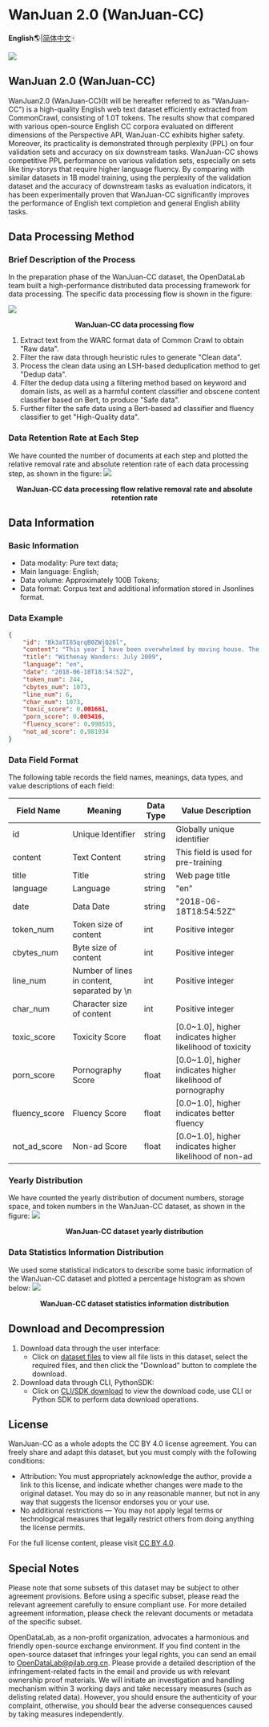 # WanJuan 2.0 (WanJuan-CC)
 **English**🌎|[简体中文](./README-zh.md)🀄 

![](readme_pic/cover.jpg)

## WanJuan 2.0 (WanJuan-CC)

WanJuan2.0 (WanJuan-CC)(It will be hereafter referred to as "WanJuan-CC") is a high-quality English web text dataset efficiently extracted from CommonCrawl, consisting of 1.0T tokens. The results show that compared with various open-source English CC corpora evaluated on different dimensions of the Perspective API, WanJuan-CC exhibits higher safety. Moreover, its practicality is demonstrated through perplexity (PPL) on four validation sets and accuracy on six downstream tasks. WanJuan-CC shows competitive PPL performance on various validation sets, especially on sets like tiny-storys that require higher language fluency. By comparing with similar datasets in 1B model training, using the perplexity of the validation dataset and the accuracy of downstream tasks as evaluation indicators, it has been experimentally proven that WanJuan-CC significantly improves the performance of English text completion and general English ability tasks.

## Data Processing Method

### Brief Description of the Process

In the preparation phase of the WanJuan-CC dataset, the OpenDataLab team built a high-performance distributed data processing framework for data processing. The specific data processing flow is shown in the figure:

![](readme_pic/pipline.png)
<p align="center">
<b>
WanJuan-CC data processing flow
</b>
</p>

1. Extract text from the WARC format data of Common Crawl to obtain "Raw data".
2. Filter the raw data through heuristic rules to generate "Clean data".
3. Process the clean data using an LSH-based deduplication method to get "Dedup data".
4. Filter the dedup data using a filtering method based on keyword and domain lists, as well as a harmful content classifier and obscene content classifier based on Bert, to produce "Safe data".
5. Further filter the safe data using a Bert-based ad classifier and fluency classifier to get "High-Quality data".

### Data Retention Rate at Each Step

We have counted the number of documents at each step and plotted the relative removal rate and absolute retention rate of each data processing step, as shown in the figure:
![](readme_pic/retention.png)
<p align="center">
<b>
WanJuan-CC data processing flow relative removal rate and absolute retention rate
</b>
</p>

## Data Information

### Basic Information
- Data modality: Pure text data;
- Main language: English;
- Data volume: Approximately 100B Tokens;
- Data format: Corpus text and additional information stored in Jsonlines format.

### Data Example

```json
{
    "id": "Bk3aTI85qrqB0ZWjQ26l",
    "content": "This year I have been overwhelmed by moving house. The planning and organising has dominated my life: packing and unpacking boxes, trying to keep the family fed and watered, being there 100% for my children to settle in. My life - my aims and goals - have taken second place to the family chaos.\nYesterday, for the first time in ages, I sat down and thought: I want to write my book. I want to get this back into my time schedule. I want to make this space for me, for expressing myself, for being creative.\nSo what happens as of 3.15pm tomorrow? School holidays. Am I really likely to get a moment's peace?\nNow I'm planning: take the laptop on holiday. Work out how to blog from mobile (have to confess this is highly unlikely to work!) Consider booking children into holiday camps for entire 5 weeks. (Would Grannie like them?) Insist on a couple of hours a day, uninterrupted, simply to write.\nOr ... accept the reality. Enjoy the children while they are still prepared to tolerate me. Plan for a solid routine when term starts in September.\nWhich do you think will win?",
    "title": "Withenay Wanders: July 2009",
    "language": "en",
    "date": "2018-06-18T18:54:52Z",
    "token_num": 244,
    "cbytes_num": 1073,
    "line_num": 6,
    "char_num": 1073,
    "toxic_score": 0.001661,
    "porn_score": 0.003416,
    "fluency_score": 0.998535,
    "not_ad_score": 0.981934
}
```

### Data Field Format

The following table records the field names, meanings, data types, and value descriptions of each field:

| Field Name | Meaning | Data Type |Value Description|
| --- | --- | --- | --- |
| id | Unique Identifier | string |Globally unique identifier|
| content | Text Content | string |This field is used for pre-training|
| title | Title | string |Web page title|
| language | Language | string | "en" |
| date | Data Date | string | "2018-06-18T18:54:52Z" |
| token_num | Token size of content | int | Positive integer |
| cbytes_num | Byte size of content | int | Positive integer |
| line_num | Number of lines in content, separated by \n | int | Positive integer |
| char_num | Character size of content | int | Positive integer |
| toxic_score | Toxicity Score | float |[0.0~1.0], higher indicates higher likelihood of toxicity|
| porn_score | Pornography Score | float |[0.0~1.0], higher indicates higher likelihood of pornography|
| fluency_score | Fluency Score | float |[0.0~1.0], higher indicates better fluency|
| not_ad_score | Non-ad Score | float |[0.0~1.0], higher indicates higher likelihood of non-ad|

### Yearly Distribution

We have counted the yearly distribution of document numbers, storage space, and token numbers in the WanJuan-CC dataset, as shown in the figure:
![](readme_pic/data_volume.png)
<p align="center">
<b>
WanJuan-CC dataset yearly distribution
</b>
</p>


### Data Statistics Information Distribution

We used some statistical indicators to describe some basic information of the WanJuan-CC dataset and plotted a percentage histogram as shown below:
![](readme_pic/statistics_signal.png)
<p align="center">
<b>
WanJuan-CC dataset statistics information distribution
</b>
</p>

## Download and Decompression

1. Download data through the user interface:
    - Click on [dataset files](https://opendatalab.com/OpenDataLab/WanJuanCC/tree/main) to view all file lists in this dataset, select the required files, and then click the "Download" button to complete the download.
2. Download data through CLI, PythonSDK:
    - Click on [CLI/SDK download](https://opendatalab.com/OpenDataLab/WanJuanCC/cli/main) to view the download code, use CLI or Python SDK to perform data download operations.

## License

WanJuan-CC as a whole adopts the CC BY 4.0 license agreement. You can freely share and adapt this dataset, but you must comply with the following conditions:
- Attribution: You must appropriately acknowledge the author, provide a link to this license, and indicate whether changes were made to the original dataset. You may do so in any reasonable manner, but not in any way that suggests the licensor endorses you or your use.
- No additional restrictions — You may not apply legal terms or technological measures that legally restrict others from doing anything the license permits.
  
For the full license content, please visit [CC BY 4.0](https://creativecommons.org/licenses/by/4.0/).

## Special Notes

Please note that some subsets of this dataset may be subject to other agreement provisions. Before using a specific subset, please read the relevant agreement carefully to ensure compliant use. For more detailed agreement information, please check the relevant documents or metadata of the specific subset.

OpenDataLab, as a non-profit organization, advocates a harmonious and friendly open-source exchange environment. If you find content in the open-source dataset that infringes your legal rights, you can send an email to [OpenDataLab@pjlab.org.cn](mailto:OpenDataLab@pjlab.org.cn). Please provide a detailed description of the infringement-related facts in the email and provide us with relevant ownership proof materials. We will initiate an investigation and handling mechanism within 3 working days and take necessary measures (such as delisting related data). However, you should ensure the authenticity of your complaint, otherwise, you should bear the adverse consequences caused by taking measures independently.
